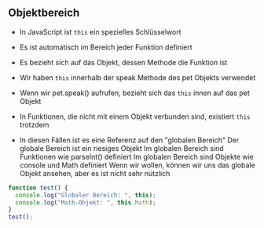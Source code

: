 ## Objektbereich

- In JavaScript ist `this` ein spezielles Schlüsselwort

- Es ist automatisch im Bereich jeder Funktion definiert

- Es bezieht sich auf das Objekt, dessen Methode die Funktion ist

- Wir haben `this` innerhalb der speak Methode des pet Objekts verwendet

- Wenn wir pet.speak() aufrufen, bezieht sich das `this` innen auf das pet Objekt

- In Funktionen, die nicht mit einem Objekt verbunden sind, existiert `this` trotzdem

- In diesen Fällen ist es eine Referenz auf den "globalen Bereich"
  Der globale Bereich ist ein riesiges Objekt
  Im globalen Bereich sind Funktionen wie parseInt() definiert
  Im globalen Bereich sind Objekte wie console und Math definiert
  Wenn wir wollen, können wir uns das globale Objekt ansehen, aber es ist nicht sehr nützlich

```js
function test() {
  console.log("Globaler Bereich: ", this);
  console.log("Math-Objekt: ", this.Math);
}
test();
```
